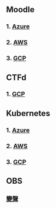 ## Moodle
### 1. [Azure](https://github.com/4100E020/Laboratory/blob/main/Moodle/Azure/install.md)
### 2. [AWS](https://github.com/4100E020/Laboratory/blob/main/Moodle/AWS/install.md)
### 3. [GCP](https://github.com/4100E020/Laboratory/blob/main/Moodle/GCP/install.md)

## CTFd
### 1. [GCP](https://github.com/4100E020/Laboratory/blob/main/CTFd/Ubuntu/install.md)

## Kubernetes
### 1. [Azure](https://github.com/4100E020/Laboratory/blob/main/Kubernetes/Azure/install.md)
### 2. [AWS](https://github.com/4100E020/Laboratory/blob/main/Kubernetes/AWS/install.md)
### 3. [GCP](https://github.com/4100E020/Laboratory/blob/main/Kubernetes/GCP/install.md)

## OBS 
### [變聲](https://github.com/4100E020/Laboratory/blob/main/OBS/%E8%AE%8A%E8%81%B2/readme.md)
